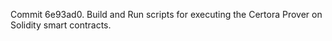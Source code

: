 Commit 6e93ad0.                    Build and Run scripts for executing the Certora Prover on Solidity smart contracts.
